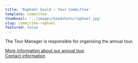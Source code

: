```yaml
---
title: 'Raphael Gould – Tour Committee'
template: committee
thumbnail: '../images/headshots/raphael.jpg'
slug: committee-raphael
featured: false
---
```


The Tour Manager is responsible for organising the annual tour. 

[More information about our annual tour](/tour/)<br/>
[Contact information](/contact/)